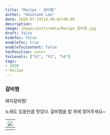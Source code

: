 ```yaml
---
title: "Recipe - 갈비찜"
author: "Hoontaek Lee"
date: 2020-07-19T14:40:02+09:00
description:
image: images/posts/meta/Recipe_갈비찜.jpg
draft: false
hideToc: false
enableToc: true
enableTocContent: false
tocPosition: outer
tocLevels: ["h2", "h3", "h4"]
tags:
- 2020
- Recipe
---
```


### 갈비찜

돼지갈비찜! 

노래도 있을만큼 맛있다. 갈비찜을 밥 위에 얹어주세요~

| <img src="/en/posts/Recipe/Recipe_페이지_14.jpg" style="zoom:100%;" /> |
| :----------------------------------------------------------: |
|                                                              |